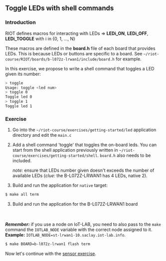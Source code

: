 ## Toggle LEDs with shell commands


### Introduction

RIOT defines macros for interacting with LEDs &#x21d2; **LEDi_ON**,
**LEDi_OFF**, **LEDi_TOGGLE** with i in {0, 1, ..., N}

These macros are defined in the **board.h** file of each board that provides
LEDs. This is because LEDs or buttons are specific to a board.
See `~/riot-course/RIOT/boards/b-l072z-lrwan1/include/board.h` for example.

In this exercise, we propose to write a shell command that toggles a LED given
its number:
```sh
> toggle
Usage: toggle <led num>
> toggle 0
Toggle led 0
> toggle 1
Toggle led 1
```

### Exercise

1. Go into the `~/riot-course/exercises/getting-started/led` application
  directory and edit the `main.c`

2. Add a shell command 'toggle' that toggles the on-board leds.
   You can start from the shell application previously written in
   `~/riot-course/exercises/getting-started/shell`.
   `board.h` also needs to be included.

   _note:_ ensure that LEDs number given doesn't exceeds the number of
   available LEDs (*clue:* the B-L072Z-LRWAN1 has 4 LEDs, native 2).

3. Build and run the application for `native` target:
```sh
$ make all term
```

3. Build and run the application for the B-L072Z-LRWAN1 board

<br><br>_**Remember:**_ if you use a node on IoT-LAB, you need to also
pass to the `make` command the `IOTLAB_NODE` variable with the correct node
assigned to it.<br>
__Example:__ `IOTLAB_NODE=st-lrwan1-10.saclay.iot-lab.info`.

```sh
$ make BOARD=b-l072z-lrwan1 flash term
```

Now let's continue with the
[sensor exercise](https://github.com/riot-os/riot-course/tree/master/exercises/getting-started/sensor).
